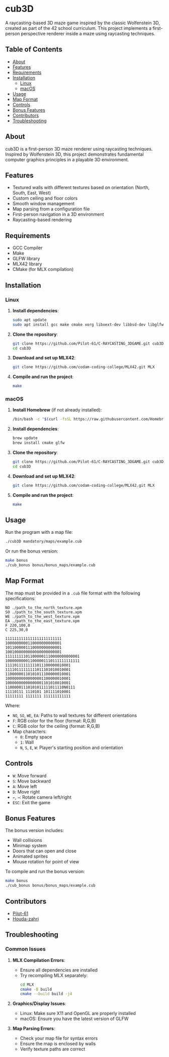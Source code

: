 # cub3D

A raycasting-based 3D maze game inspired by the classic Wolfenstein 3D, created as part of the 42 school curriculum. This project implements a first-person perspective renderer inside a maze using raycasting techniques.

## Table of Contents
- [About](#about)
- [Features](#features)
- [Requirements](#requirements)
- [Installation](#installation)
  - [Linux](#linux)
  - [macOS](#macos)
- [Usage](#usage)
- [Map Format](#map-format)
- [Controls](#controls)
- [Bonus Features](#bonus-features)
- [Contributors](#contributors)
- [Troubleshooting](#troubleshooting)

## About

cub3D is a first-person 3D maze renderer using raycasting techniques. Inspired by Wolfenstein 3D, this project demonstrates fundamental computer graphics principles in a playable 3D environment.

## Features

- Textured walls with different textures based on orientation (North, South, East, West)
- Custom ceiling and floor colors
- Smooth window management
- Map parsing from a configuration file
- First-person navigation in a 3D environment
- Raycasting-based rendering

## Requirements

- GCC Compiler
- Make
- GLFW library
- MLX42 library
- CMake (for MLX compilation)

## Installation

### Linux

1. **Install dependencies**:
   ```bash
   sudo apt update
   sudo apt install gcc make cmake xorg libxext-dev libbsd-dev libglfw3 libglfw3-dev
   ```

2. **Clone the repository**:
   ```bash
   git clone https://github.com/Pilot-61/C-RAYCASTING_3DGAME.git cub3D
   cd cub3D
   ```

3. **Download and set up MLX42**:
   ```bash
   git clone https://github.com/codam-coding-college/MLX42.git MLX
   ```

4. **Compile and run the project**:
   ```bash
   make
   ```

### macOS

1. **Install Homebrew** (if not already installed):
   ```bash
   /bin/bash -c "$(curl -fsSL https://raw.githubusercontent.com/Homebrew/install/HEAD/install.sh)"
   ```

2. **Install dependencies**:
   ```bash
   brew update
   brew install cmake glfw
   ```

3. **Clone the repository**:
   ```bash
   git clone https://github.com/Pilot-61/C-RAYCASTING_3DGAME.git cub3D
   cd cub3D
   ```

4. **Download and set up MLX42**:
   ```bash
   git clone https://github.com/codam-coding-college/MLX42.git MLX
   ```

5. **Compile and run the project**:
   ```bash
   make
   ```

## Usage

Run the program with a map file:

```bash
./cub3D mandatory/maps/example.cub
```

Or run the bonus version:

```bash
make bonus
./cub_bonus bonus/bonus_maps/example.cub
```

## Map Format

The map must be provided in a `.cub` file format with the following specifications:

```
NO ./path_to_the_north_texture.xpm
SO ./path_to_the_south_texture.xpm
WE ./path_to_the_west_texture.xpm
EA ./path_to_the_east_texture.xpm
F 220,100,0
C 225,30,0

1111111111111111111111111
1000000000110000000000001
1011000001110000000000001
1001000000000000000000001
111111111011000001110000000000001
100000000011000001110111111111111
11110111111111011100000010001
11110111111111011101010010001
11000000110101011100000010001
10000000000000001100000010001
10000000000000001101010010001
11000001110101011111011110N0111
11110111 1110101 101111010001
11111111 1111111 111111111111
```

Where:
- `NO`, `SO`, `WE`, `EA`: Paths to wall textures for different orientations
- `F`: RGB color for the floor (format: R,G,B)
- `C`: RGB color for the ceiling (format: R,G,B)
- Map characters:
  - `0`: Empty space
  - `1`: Wall
  - `N`, `S`, `E`, `W`: Player's starting position and orientation

## Controls

- `W`: Move forward
- `S`: Move backward
- `A`: Move left
- `D`: Move right
- `←`, `→`: Rotate camera left/right
- `ESC`: Exit the game

## Bonus Features

The bonus version includes:
- Wall collisions
- Minimap system
- Doors that can open and close
- Animated sprites
- Mouse rotation for point of view

To compile and run the bonus version:
```bash
make bonus
./cub_bonus bonus/bonus_maps/example.cub
```

## Contributors

- [Pilot-61](https://github.com/Pilot-61)
- [Houda-zahri](https://github.com/Houda-zahri)

## Troubleshooting

### Common Issues

1. **MLX Compilation Errors**:
   - Ensure all dependencies are installed
   - Try recompiling MLX separately:
     ```bash
     cd MLX
     cmake -B build
     cmake --build build -j4
     ```

2. **Graphics/Display Issues**:
   - Linux: Make sure X11 and OpenGL are properly installed
   - macOS: Ensure you have the latest version of GLFW

3. **Map Parsing Errors**:
   - Check your map file for syntax errors
   - Ensure the map is enclosed by walls
   - Verify texture paths are correct
